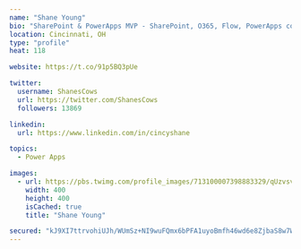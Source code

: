 ```yaml
---
name: "Shane Young"
bio: "SharePoint & PowerApps MVP - SharePoint, O365, Flow, PowerApps consulting? @PowerApps911 | Pure Snark? You found it."
location: Cincinnati, OH
type: "profile"
heat: 118

website: https://t.co/91p5BQ3pUe

twitter:
  username: ShanesCows
  url: https://twitter.com/ShanesCows
  followers: 13869

linkedin:
  url: https://www.linkedin.com/in/cincyshane

topics:
  - Power Apps

images:
  - url: https://pbs.twimg.com/profile_images/713100007398883329/qUzvsvQ3_400x400.jpg
    width: 400
    height: 400
    isCached: true
    title: "Shane Young"

secured: "kJ9XI7ttrvohiUJh/WUmSz+NI9wuFQmx6bPFA1uyoBmfh46wd6e8ZjbaS8w7WW0IBWckqY0SOlTGPq2wfejv+c0QHUCL2SWjxd/IOeBwWhfrqPuuEjloB3xprZxJugLkQtcGA8lKQam1LWKUy2dV/pBkRa0aoK7Oo3zlVrIpgiNfsSlV5t/yf+6svM5fqUYymBY2L7jMuoJ6gLX05gXeErUOjOchLI3xVAX35NY2M9HVQKDTrBhQ7jLmcVJ2A7I6V4PCFJy1tKIVRrPnzrMrMdp9EQ69gHp4jM9hgsesG6CN83eaiWFqnJG0Kmm7qc7DJekT0XzO9v7mUV9gDJkRm7v+QrOuvIPCxPwYRYGdYdCYJuAvLFLuhR5n8ojFLEH2fYcp+bDnIxqRPg9g5NUOURaV42aoi6urSM5FVgHEknk=;nAYankhOr64jUfQ0pXRe5A=="
---
```


